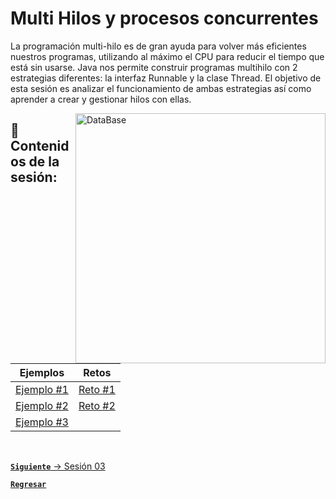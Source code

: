 # Multi Hilos y procesos concurrentes

La programación multi-hilo es de gran ayuda para volver más eficientes 
nuestros programas, utilizando al máximo el CPU para reducir el tiempo 
que está sin usarse. Java nos permite construir programas multihilo con
2 estrategias diferentes: la interfaz Runnable y la clase Thread.
El objetivo de esta sesión es analizar el funcionamiento de ambas estrategias 
así como aprender a crear y gestionar hilos con ellas.

<img align="right" src="https://docplayer.es/docs-images/65/52853936/images/3-0.jpg" alt="DataBase" width="400"/>

## :bookmark_tabs: Contenidos de la sesión:

| **Ejemplos**                           | **Retos**                          |
|----------------------------------------|------------------------------------|
| [Ejemplo #1](./work/Ejemplos/Ejemplo1) | [Reto #1](./work/Retos/Reto1/) |
| [Ejemplo #2](./work/Ejemplos/Ejemplo2) | [Reto #2](./work/Retos/Reto2/)      |
| [Ejemplo #3](./work/Ejemplos/Ejemplo3) |

<br>

[**`Siguiente`** -> Sesión 03](../Sesion3)

[**`Regresar`**](../../../)
